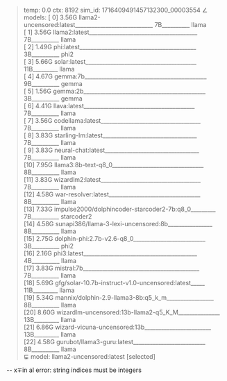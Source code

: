 > temp: 0.0 ctx: 8192 sim_id: 1716409491457132300_00003554
∠ models:
 [ 0] 3.56G llama2-uncensored:latest____________________________ 7B__________ llama       
 [ 1] 3.56G llama2:latest_______________________________________ 7B__________ llama       
 [ 2] 1.49G phi:latest__________________________________________ 3B__________ phi2        
 [ 3] 5.66G solar:latest________________________________________ 11B_________ llama       
 [ 4] 4.67G gemma:7b____________________________________________ 9B__________ gemma       
 [ 5] 1.56G gemma:2b____________________________________________ 3B__________ gemma       
 [ 6] 4.41G llava:latest________________________________________ 7B__________ llama       
 [ 7] 3.56G codellama:latest____________________________________ 7B__________ llama       
 [ 8] 3.83G starling-lm:latest__________________________________ 7B__________ llama       
 [ 9] 3.83G neural-chat:latest__________________________________ 7B__________ llama       
 [10] 7.95G llama3:8b-text-q8_0_________________________________ 8B__________ llama       
 [11] 3.83G wizardlm2:latest____________________________________ 7B__________ llama       
 [12] 4.58G war-resolver:latest_________________________________ 8B__________ llama       
 [13] 7.33G impulse2000/dolphincoder-starcoder2-7b:q8_0_________ 7B__________ starcoder2  
 [14] 4.58G sunapi386/llama-3-lexi-uncensored:8b________________ 8B__________ llama       
 [15] 2.75G dolphin-phi:2.7b-v2.6-q8_0__________________________ 3B__________ phi2        
 [16] 2.16G phi3:latest_________________________________________ 4B__________ llama       
 [17] 3.83G mistral:7b__________________________________________ 7B__________ llama       
 [18] 5.69G gfg/solar-10.7b-instruct-v1.0-uncensored:latest_____ 11B_________ llama       
 [19] 5.34G mannix/dolphin-2.9-llama3-8b:q5_k_m_________________ 8B__________ llama       
 [20] 8.60G wizardlm-uncensored:13b-llama2-q5_K_M_______________ 13B_________ llama       
 [21] 6.86G wizard-vicuna-uncensored:13b________________________ 13B_________ llama       
 [22] 4.58G gurubot/llama3-guru:latest__________________________ 8B__________ llama       
⋤ model: llama2-uncensored:latest [selected]


--
x∓in al error: string indices must be integers
